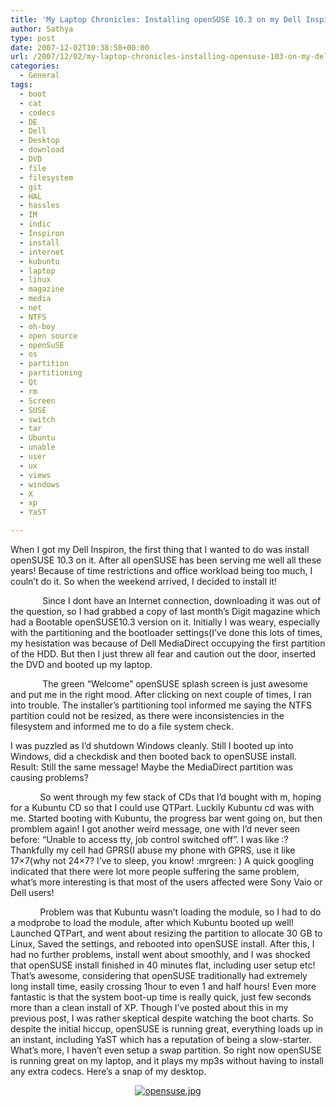 ```yaml
---
title: 'My Laptop Chronicles: Installing openSUSE 10.3 on my Dell Inspiron 1520'
author: Sathya
type: post
date: 2007-12-02T10:38:58+00:00
url: /2007/12/02/my-laptop-chronicles-installing-opensuse-103-on-my-dell-inspiron-1520/
categories:
  - General
tags:
  - boot
  - cat
  - codecs
  - DE
  - Dell
  - Desktop
  - download
  - DVD
  - file
  - filesystem
  - git
  - HAL
  - hassles
  - IM
  - indic
  - Inspiron
  - install
  - internet
  - kubuntu
  - laptop
  - linux
  - magazine
  - media
  - net
  - NTFS
  - oh-boy
  - open source
  - openSuSE
  - os
  - partition
  - partitioning
  - Qt
  - rm
  - Screen
  - SUSE
  - switch
  - tar
  - Ubuntu
  - unable
  - user
  - ux
  - views
  - windows
  - X
  - xp
  - YaST

---
```

<p class="MsoNormal">
  When I got my Dell Inspiron, the first thing that I wanted to do was install openSUSE 10.3 on it. After all openSUSE has been serving me well all these years! Because of time restrictions and office workload being too much, I couln&#8217;t do it. So when the weekend arrived, I decided to install it!
</p>

<p class="MsoNormal">
  <span>            </span><span> </span>Since I dont have an Internet connection, downloading it was out of the question, so I had grabbed a copy of last month&#8217;s Digit magazine which had a Bootable openSUSE10.3 version on it. Initially I was weary, especially with the partitioning and the bootloader settings(I&#8217;ve done this lots of times, my hesistation was because of Dell MediaDirect occupying the first partition of the HDD. But then I just threw all fear and caution out the door, inserted the DVD and booted up my laptop.
</p>

<p class="MsoNormal">
  <span>            </span><span> </span>The green “Welcome” openSUSE splash screen is just awesome and put me in the right mood. After clicking on next couple of times, I ran into trouble. The installer&#8217;s partitioning tool informed me saying the NTFS partition could not be resized, as there were inconsistencies in the filesystem and informed me to do a file system check.
</p>

<p class="MsoNormal">
  <!--more-->
</p>

<p class="MsoNormal">
  I was puzzled as I&#8217;d shutdown Windows cleanly. Still I booted up into Windows, did a checkdisk and then booted back to openSUSE install. Result: Still the same message! Maybe the MediaDirect partition was causing problems?
</p>

<p class="MsoNormal">
  <span>            </span>So went through my few stack of CDs that I&#8217;d bought with m, hoping for a Kubuntu CD so that I could use QTPart. Luckily Kubuntu cd was with me. Started booting with Kubuntu, the progress bar went going on, but then promblem again! I got another weird message, one with I&#8217;d never seen before: “Unable to access tty, job control switched off”. I was like :? Thankfully my cell had GPRS(I abuse my phone with GPRS, use it like 17&#215;7(why not 24&#215;7? I&#8217;ve to sleep, you know! :mrgreen: ) A quick googling indicated that there were lot more people suffering the same problem, what&#8217;s more interesting is that most of the users affected were Sony Vaio or Dell users!
</p>

<p class="MsoNormal">
  <span>            </span>Problem was that Kubuntu wasn&#8217;t loading the module, so I had to do a modprobe to load the module, after which Kubuntu booted up well! Launched QTPart, and went about resizing the partition to allocate 30 GB to Linux, Saved the settings, and rebooted into openSUSE install. After this, I had no further problems, install went about smoothly, and I was shocked that openSUSE install finished in 40 minutes flat, including user setup etc! That&#8217;s awesome, considering that openSUSE traditionally had extremely long install time, easily crossing 1hour to even 1 and half hours! Even more fantastic is that the system boot-up time is really quick, just few seconds more than a clean install of XP. Though I&#8217;ve posted about this in my previous post, I was rather skeptical despite watching the boot charts. So despite the initial hiccup, openSUSE is running great, everything loads up in an instant, including YaST which has a reputation of being a slow-starter. What&#8217;s more, I haven&#8217;t even setup a swap partition. So right now openSUSE is running great on my laptop, and it plays my mp3s without having to install any extra codecs. Here&#8217;s a snap of my desktop.
</p>

<p class="MsoNormal">
  <a href="http://sathyasays.com/wp-content/uploads/2007/12/opensuse.jpg" title="opensuse.jpg"></p> 
  
  <p style="text-align: center">
    <img src="http://sathyasays.com/wp-content/uploads/2007/12/opensuse.thumbnail.jpg" alt="opensuse.jpg" />
  </p>
  
  <p>
    </a>
  </p>